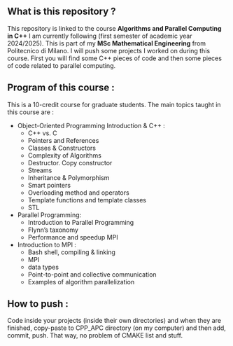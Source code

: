 ## What is this repository ?

This repository is linked to the course **Algorithms and Parallel Computing in C++** I am currently following (first semester of academic year 2024/2025). This is part of my **MSc Mathematical Engineering** from Politecnico di Milano. I will push some projects I worked on during this course. First you will find some C++ pieces of code and then some pieces of code related to parallel computing.

## Program of this course :

This is a 10-credit course for graduate students. The main topics taught in this course are :
- Object-Oriented Programming Introduction & C++ :
  - ⁠C++ vs. C
  - ⁠Pointers and References
  - ⁠Classes & Constructors
  - ⁠Complexity of Algorithms
  - ⁠Destructor. Copy constructor
  - ⁠Streams
  - ⁠Inheritance & Polymorphism
  - ⁠Smart pointers
  - ⁠Overloading method and operators
  - ⁠Template functions and template classes⁠
  - STL
- Parallel Programming:
  - ⁠Introduction to Parallel Programming
  - ⁠Flynn’s taxonomy
  - Performance and speedup MPI
- Introduction to MPI :
  - ⁠Bash shell, compiling & linking
  - ⁠MPI
  - data types
  - Point-to-point and collective communication
  - Examples of algorithm parallelization

## How to push :

Code inside your projects (inside their own directories) and when they are finished, copy-paste to CPP_APC directory (on my computer) and then add, commit, push. That way, no problem of CMAKE list and stuff.

